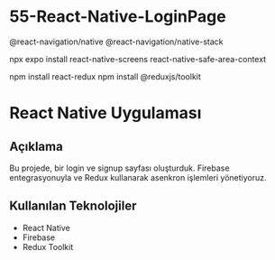 # 55-React-Native-LoginPage

@react-navigation/native
@react-navigation/native-stack

npx expo install react-native-screens
react-native-safe-area-context

npm install react-redux
npm install @reduxjs/toolkit

# React Native Uygulaması

## Açıklama
Bu projede, bir login ve signup sayfası oluşturduk. Firebase entegrasyonuyla ve Redux kullanarak asenkron işlemleri yönetiyoruz.

## Kullanılan Teknolojiler
- React Native
- Firebase
- Redux Toolkit


